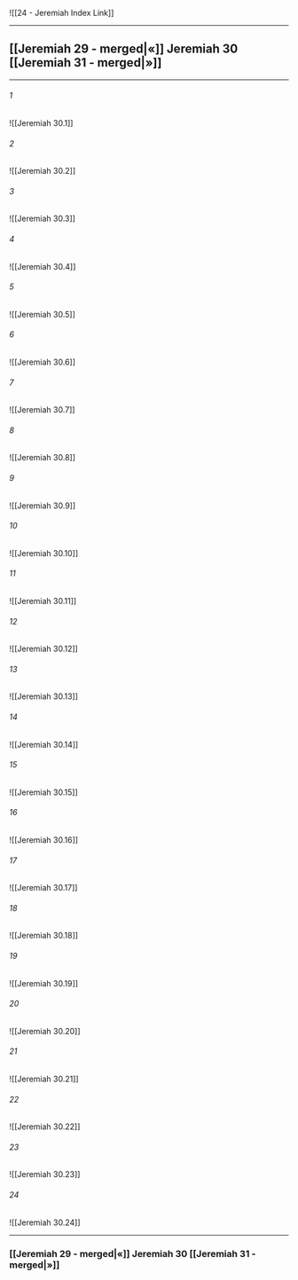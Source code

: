![[24 - Jeremiah Index Link]]

---
##  [[Jeremiah 29 - merged|«]] Jeremiah 30 [[Jeremiah 31 - merged|»]]

---

###### 1
![[Jeremiah 30.1]] 

###### 2
![[Jeremiah 30.2]] 

###### 3
![[Jeremiah 30.3]] 

###### 4
![[Jeremiah 30.4]]

###### 5 
![[Jeremiah 30.5]] 

###### 6
![[Jeremiah 30.6]] 

###### 7
![[Jeremiah 30.7]] 

###### 8
![[Jeremiah 30.8]] 

###### 9
![[Jeremiah 30.9]] 

###### 10
![[Jeremiah 30.10]] 

###### 11
![[Jeremiah 30.11]] 

###### 12
![[Jeremiah 30.12]]

###### 13
![[Jeremiah 30.13]] 

###### 14
![[Jeremiah 30.14]] 

###### 15
![[Jeremiah 30.15]]

###### 16
![[Jeremiah 30.16]] 

###### 17
![[Jeremiah 30.17]]

###### 18
![[Jeremiah 30.18]] 

###### 19
![[Jeremiah 30.19]] 

###### 20
![[Jeremiah 30.20]]

###### 21
![[Jeremiah 30.21]] 

###### 22
![[Jeremiah 30.22]] 

###### 23
![[Jeremiah 30.23]]

###### 24
![[Jeremiah 30.24]] 


---
###  [[Jeremiah 29 - merged|«]] Jeremiah 30 [[Jeremiah 31 - merged|»]]

